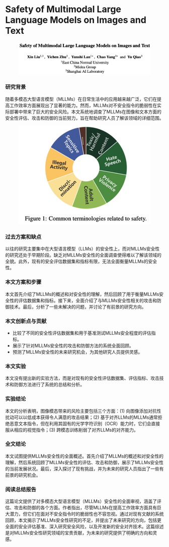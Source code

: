 # Safety of Multimodal Large Language Models on Images and Text

<figure><img src="../.gitbook/assets/image (2) (1) (1) (1) (1) (1) (1) (1).png" alt=""><figcaption></figcaption></figure>

### 研究背景

随着多模态大型语言模型（MLLMs）在日常生活中的应用越来越广泛，它们在提高工作效率方面展现出了显著的能力。然而，MLLMs对不安全指令的脆弱性在实际部署中带来了巨大的安全风险。本文系统地调查了MLLMs在图像和文本方面的安全性评估、攻击和防御的当前努力，旨在帮助研究人员了解该领域的详细范围。

<figure><img src="../.gitbook/assets/image (1) (1) (1) (1) (1) (1) (1) (1) (1).png" alt=""><figcaption></figcaption></figure>

### 过去方案和缺点

以往的研究主要集中在大型语言模型（LLMs）的安全性上，而对MLLMs安全性的研究还处于早期阶段。缺乏对MLLMs安全性的全面调查使得难以了解该领域的全貌。此外，现有的安全评估数据集和指标有限，无法全面衡量MLLMs的安全性。

### 本文方案和步骤

本文首先介绍了MLLMs的概述和对安全性的理解，然后回顾了用于衡量MLLMs安全性的评估数据集和指标。接下来，全面介绍了与MLLMs安全性相关的攻击和防御技术。最后，分析了一些未解决的问题，并讨论了有前景的研究方向。

### 本文创新点与贡献

* 比较了不同的安全性评估数据集和用于基准测试MLLMs安全程度的评估指标。
* 展示了针对MLLMs安全性的攻击和防御方法的系统全面回顾。
* 预测了MLLMs安全性的未来研究机会，为其他研究人员提供灵感。

### 本文实验

本文没有提出新的实验方法，而是对现有的安全性评估数据集、评估指标、攻击技术和防御方法进行了系统的总结和分析。

### 实验结论

本文的分析表明，图像模态带来的风险主要包括三个方面：(1) 向图像添加对抗性扰动可以以低成本获得令人满意的攻击结果；(2) 基于对齐LLMs的MLLMs通常拒绝恶意文本指令，但在利用其固有的光学字符识别（OCR）能力时，它们会直接服从相应的视觉指令；(3) 跨模态训练削弱了对齐LLMs的对齐能力。

### 全文结论

本文试图提供MLLMs安全性的全面概述。首先介绍了MLLMs的概述和对安全性的理解，然后系统回顾了MLLMs安全性的评估、攻击和防御，展示了MLLMs安全性的当前发展状况。最后，深入探讨了现有挑战，并为未来的研究人员指出了一些有前景的研究机会。

### 阅读总结报告

这篇论文提供了对多模态大型语言模型（MLLMs）安全性的全面审视，涵盖了评估、攻击和防御的各个方面。作者指出，尽管MLLMs在提高工作效率方面具有巨大潜力，但它们在面对不安全指令时的脆弱性也不容忽视。通过对现有文献的系统回顾，本文揭示了MLLMs安全性研究的不足，并提出了未来研究的方向，包括更全面的安全评估基准、深入研究安全风险，以及开发新的安全对齐技术。这篇综述是对MLLMs安全性研究领域的宝贵贡献，为未来的研究提供了明确的方向和灵感。
